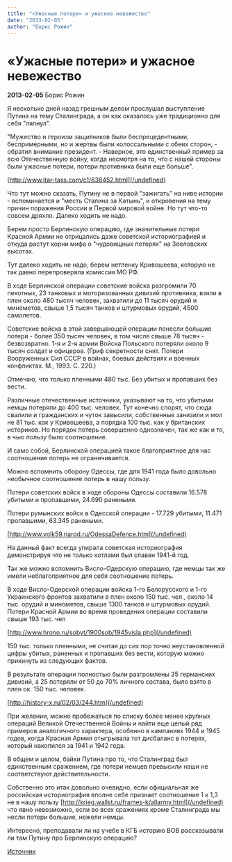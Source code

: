 ```yaml
---
title: "«Ужасные потери» и ужасное невежество"
date: "2013-02-05"
author: "Борис Рожин"
---
```


# «Ужасные потери» и ужасное невежество

**2013-02-05** Борис Рожин

Я несколько дней назад грешным делом прослушал выступление Путина на тему Сталинграда, а он как оказалось уже традиционно для себя "ляпнул".

"Мужество и героизм защитников были беспрецедентными, беспримерными, но и жертвы были колоссальными с обеих сторон, - обратил внимание президент. - Наверное, это единственный пример за всю Отечественную войну, когда несмотря на то, что с нашей стороны были ужасные потери, потери противника были еще больше".

[http://www.itar-tass.com/c1/638452.html](/undefined)

Что тут можно сказать, Путину не в первой "зажигать" на ниве истории - вспоминается и "месть Сталина за Катынь", и откровения на тему причин поражения России в Первой мировой войне. Но тут что-то совсем дряхло. Далеко ходить не надо.

Берем просто Берлинскую операцию, где значительные потери Красной Армии не отрицались даже советской историографией и откуда растут корни мифа о "чудовищных потерях" на Зееловских высотах.

Тут далеко ходить не надо, берем нетленку Кривошеева, которую не так давно перепроверяла комиссия МО РФ.

В ходе Берлинской операции советские войска разгромили 70 пехотных, 23 танковых и моторизованных дивизий противника, взяли в плен около 480 тысяч человек, захватили до 11 тысяч орудий и минометов, свыше 1,5 тысяч танков и штурмовых орудий, 4500 самолетов.

Советские войска в этой завершающей операции понесли большие потери - более 350 тысяч человек, в том числе свыше 78 тысяч - безвозвратно. 1-я и 2-я армии Войска Польского потеряли около 9 тысяч солдат и офицеров. (Гриф секретности снят. Потери Вооруженных Сил СССР в войнах, боевых действиях и военных конфликтах. М., 1993. С. 220.)

Отмечаю, что только пленными 480 тыс. Без убитых и пропавших без вести.

Различные отечественные источники, указывают на то, что убитыми немцы потеряли до 400 тыс. человек. Тут конечно спорят, что сюда свалили и гражданских и чуток завысили, собственные занизили и мол не 81 тыс. как у Кривошеева, а порядка 100 тыс. как у британских историков. Но порядок потерь совершенно однозначен, так же как и то, в чью пользу было соотношение.

И само собой, Берлинской операцией такое благоприятное для нас соотношение потерь не ограничивается.

Можно вспомнить оборону Одессы, где для 1941 года было довольно необычное соотношение потерь в нашу пользу.

Потери советских войск в ходе обороны Одессы составили 16.578 убитыми и пропавшими, 24.690 ранеными.

Потери румынских войск в Одесской операции - 17.729 убитыми, 11.471 пропавшими, 63.345 ранеными.

[http://www.volk59.narod.ru/OdessaDefence.htm](/undefined)

На данный факт всегда упирала советская историография демонстрируя что не только котлами был славен 1941-й год.

Так же можно вспомнить Висло-Одерскую операцию, где немцы так же имели неблагоприятное для себя соотношение потерь.

В ходе Висло-Одерской операции войска 1-го Белорусского и 1-го Украинского фронтов захватили в плен около 150 тыс. чел., около 14 тыс. орудий и минометов, свыше 1300 танков и штурмовых орудий. Потери Красной Армии во время проведения операции составили свыше 193 тыс. чел

[http://www.hrono.ru/sobyt/1900sob/1945visla.php](/undefined)

150 тыс. только пленными, не считая до сих пор точно неустановленной цифры убитых, раненных и пропавших без вести, которую можно прикинуть из следующих фактов.

В результате операции полностью были разгромлены 35 германских дивизий, а 25 потеряли от 50 до 70% личного состава, было взято в плен ок. 150 тыс. человек.

[http://history-x.ru/02/03/244.htm](/undefined)

При желании, можно пробежаться по списку более менее крупных операций Великой Отечественной Войны и найти еще целый ряд примеров аналогичного характера, особенно в кампаниях 1944 и 1945 годов, когда Красная Армия отыгрывала тот дисбаланс в потерях, который накопился за 1941 и 1942 года.

В общем и целом, байки Путина про то, что Сталинград был единственным сражением, где потери немцев превысили наши не соответствуют действительности.

Собственно это итак довольно очевидно, если официальная же российская историография вполне себе признает соотношение 1 к 1,3 не в нашу пользу [http://krieg.wallst.ru/frames-k/allarmy.html](/undefined) что явно невозможно, если во всех сражениях кроме Сталинграда мы несли потери большие, нежели немцы.

Интересно, преподавали ли на учебе в КГБ историю ВОВ рассказывали ли там Путину про Берлинскую операцию?

[Источник](http://www.rusproject.org/node/1185)